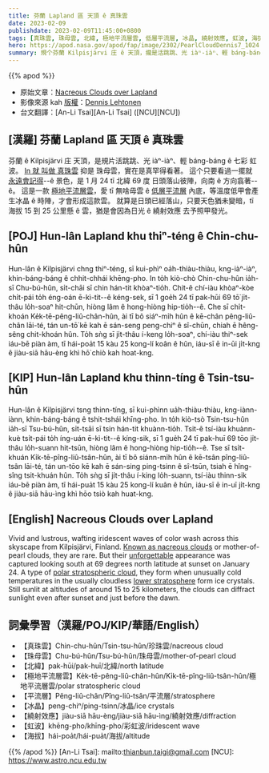 ```yaml
---
title: 芬蘭 Lapland 區 天頂 ê 真珠雲
date: 2023-02-09
publishdate: 2023-02-09T11:45:00+0800
tags: [真珠雲, 珠母雲, 北緯, 極地平流層雲, 低層平流層, 冰晶, 繞射效應, 虹波, 海拔]
hero: https://apod.nasa.gov/apod/fap/image/2302/PearlCloudDennis7_1024.jpg
summary: 規个芬蘭 Kilpisjärvi 庄 ê 天頂，攏是活跳跳、光 iàⁿ-iàⁿ、輕 báng-báng ê 彩色虹波。In 就 叫做 真珠雲 抑是 珠母雲。
---
```


{{% apod %}}

- 原始文章：[Nacreous Clouds over Lapland](https://apod.nasa.gov/apod/ap230209.html)
- 影像來源 kah [版權][copyright]：[Dennis Lehtonen](https://www.instagram.com/astrodenniina/)
- 台文翻譯：[An-Li Tsai][An-Li Tsai] ([NCU][NCU])

## [漢羅] 芬蘭 Lapland 區 天頂 ê 真珠雲
芬蘭 ê Kilpisjärvi 庄 天頂，是規片活跳跳、光 iàⁿ-iàⁿ、輕 báng-báng ê 七彩 虹波。
[In 就 叫做 真珠雲][Known as nacreous clouds] 抑是 珠母雲，實在是真罕得看著。
這个只要看過一擺就 [永遠會記得][unforgettable]--ê 景色，是 1 月 24 tī 北緯 69 度 日頭落山彼陣，向南 ê 方向翕著--ê。
這是一款 [極地平流層雲][polar stratospheric cloud]，愛 tī 無啥毋雲 ê [低層平流層][lower stratosphere] 內底，等溫度低甲會產生冰晶 ê 時陣，才會形成這款雲。
就算是日頭已經落山，只要天色猶未變暗，tī 海拔 15 到 25 公里懸 ê 雲，猶是會因為日光 ê 繞射效應 去予照甲發光。

## [POJ] Hun-lân Lapland khu thiⁿ-téng ê Chin-chu-hûn
Hun-lân ê Kilpisjärvi chng thiⁿ-téng, sī kui-phìⁿ oa̍h-thiàu-thiàu, kng-iàⁿ-iàⁿ, khin-báng-báng ê chhit-chhái khēng-pho.
In to̍h kiò-chò Chin-chu-hûn ia̍h-sī Chu-bú-hûn, si̍t-chāi sī chin hán-tit khòaⁿ-tio̍h.
Chit-ê chí-iàu khòaⁿ-kòe chi̍t-pái to̍h éng-oán ē-kì-tit--ê kéng-sek, sī 1 goe̍h 24 tī pak-hūi 69 tō͘ ji̍t-thâu lo̍h-soaⁿ hit-chūn, hiòng lâm ê hong-hiòng hip-tio̍h--ê.
Che sī chi̍t-khoán Ke̍k-tē-pêng-liû-chân-hûn, ài tī bô siáⁿ-mi̍h hûn ê kē-chân pêng-liû-chân lāi-té, tán un-tō͘ kē kah ē sán-seng peng-chiⁿ ê sî-chūn, chiah ē hêng-sêng chit-khoán hûn.
To̍h sǹg sī ji̍t-thâu í-keng lo̍h-soaⁿ, chí-iàu thiⁿ-sek iáu-bē piàn àm, tī hái-poa̍t 15 kàu 25 kong-lí koân ê hûn, iáu-sī ē in-ūi ji̍t-kng ê jiàu-siā hāu-èng khì hō͘ chiò kah hoat-kng.

## [KIP] Hun-lân Lapland khu thinn-tíng ê Tsin-tsu-hûn
Hun-lân ê Kilpisjärvi tsng thinn-tíng, sī kui-phìnn ua̍h-thiàu-thiàu, kng-iànn-iànn, khin-báng-báng ê tshit-tshái khīng-pho.
In to̍h kiò-tsò Tsin-tsu-hûn ia̍h-sī Tsu-bú-hûn, si̍t-tsāi sī tsin hán-tit khuànn-tio̍h.
Tsit-ê tsí-iàu khuànn-kuè tsi̍t-pái to̍h íng-uán ē-kì-tit--ê kíng-sik, sī 1 gue̍h 24 tī pak-huī 69 tōo ji̍t-thâu lo̍h-suann hit-tsūn, hiòng lâm ê hong-hiòng hip-tio̍h--ê.
Tse sī tsi̍t-khuán Ki̍k-tē-pîng-liû-tsân-hûn, ài tī bô siánn-mi̍h hûn ê kē-tsân pîng-liû-tsân lāi-té, tán un-tōo kē kah ē sán-sing ping-tsinn ê sî-tsūn, tsiah ē hîng-sîng tsit-khuán hûn.
To̍h sǹg sī ji̍t-thâu í-king lo̍h-suann, tsí-iàu thinn-sik iáu-bē piàn àm, tī hái-pua̍t 15 kàu 25 kong-lí kuân ê hûn, iáu-sī ē in-uī ji̍t-kng ê jiàu-siā hāu-ìng khì hōo tsiò kah huat-kng.

## [English] Nacreous Clouds over Lapland
Vivid and lustrous, wafting iridescent waves of color wash across this skyscape from Kilpisjärvi, Finland.
[Known as nacreous clouds][Known as nacreous clouds] or mother-of-pearl clouds, they are rare.
But their [unforgettable][unforgettable] appearance was captured looking south at 69 degrees north latitude at sunset on January 24.
A type of [polar stratospheric cloud][polar stratospheric cloud], they form when unusually cold temperatures in the usually cloudless [lower stratosphere][lower stratosphere] form ice crystals.
Still sunlit at altitudes of around 15 to 25 kilometers, the clouds can diffract sunlight even after sunset and just before the dawn.


## 詞彙學習（漢羅/POJ/KIP/華語/English）
- 【真珠雲】Chin-chu-hûn/Tsin-tsu-hûn/珍珠雲/nacreous cloud
- 【珠母雲】Chu-bú-hûn/Tsu-bú-hûn/珠母雲/mother-of-pearl cloud
- 【北緯】pak-hūi/pak-huī/北緯/north latitude
- 【極地平流層雲】Ke̍k-tē-pêng-liû-chân-hûn/Ki̍k-tē-pîng-liû-tsân-hûn/極地平流層雲/polar stratospheric cloud
- 【平流層】Pêng-liû-chân/Pîng-liû-tsân/平流層/stratosphere
- 【冰晶】peng-chiⁿ/ping-tsinn/冰晶/ice crystals
- 【繞射效應】jiàu-siā hāu-èng/jiàu-siā hāu-ìng/繞射效應/diffraction
- 【虹波】khēng-pho/khīng-pho/彩虹波/iridescent wave
- 【海拔】hái-poa̍t/hái-pua̍t/海拔/altitude


{{% /apod %}}
[An-Li Tsai]: mailto:thianbun.taigi@gmail.com
[NCU]: https://www.astro.ncu.edu.tw

[copyright]: https://apod.nasa.gov/apod/fap/lib/about_apod.html#srapply
[License]: https://creativecommons.org/licenses/by/2.0/

[Known as nacreous clouds]:https://www.atoptics.co.uk/highsky/nacr1.htm
[unforgettable]:https://ui.adsabs.harvard.edu/abs/2018BAMS...99.1377P/abstract
[polar stratospheric cloud]:https://www.nasa.gov/multimedia/imagegallery/image_feature_680.html
[lower stratosphere]:https://www.atoptics.co.uk/highsky/htrop.htm

